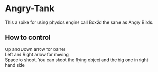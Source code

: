 Angry-Tank
==========

This a spike for using physics engine call Box2d the same as Angry Birds.

How to control
--------------

Up and Down arrow for barrel  
Left and Right arrow for moving  
Space to shoot. You can shoot the flying object and the big one in right hand side  